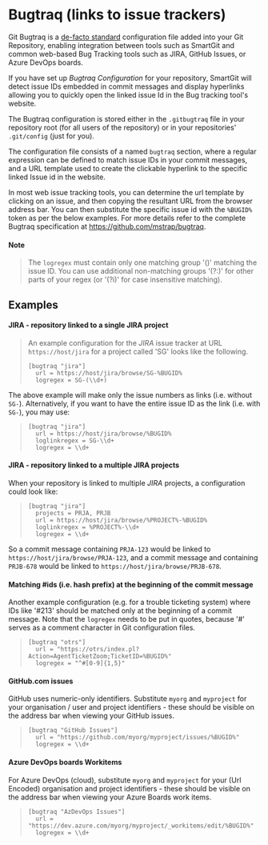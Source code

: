 # Bugtraq (links to issue trackers)

Git Bugtraq is a [de-facto standard](https://github.com/mstrap/bugtraq) configuration file added into your Git Repository, enabling integration between tools such as SmartGit and common web-based Bug Tracking tools such as JIRA, GitHub Issues, or Azure DevOps boards.

If you have set up *Bugtraq Configuration* for your repository, SmartGit will detect issue IDs embedded in commit messages and display hyperlinks allowing you to quickly open the linked issue Id in the Bug tracking tool's website.

The Bugtraq configuration is stored either in the `.gitbugtraq` file in your repository root (for all users of the repository) or in your repositories' `.git/config` (just for you).

The configuration file consists of a named `bugtraq` section, where a regular expression can be defined to match issue IDs in your commit messages, and a URL template used to create the clickable hyperlink to the specific linked Issue id in the website.

In most web issue tracking tools, you can determine the url template by clicking on an issue, and then copying the resultant URL from the browser address bar.
You can then substitute the specific issue id with the `%BUGID%` token as per the below examples.
For more details refer to the complete Bugtraq specification at <https://github.com/mstrap/bugtraq>.

#### Note
> The `logregex` must contain only one matching group '()' matching the issue ID.
> You can use additional non-matching groups '(?:)' for other parts of your regex (or '(?i)' for case insensitive matching).

## Examples

#### JIRA - repository linked to a single JIRA project
> An example configuration for the *JIRA* issue tracker at URL
> `https://host/jira` for a project called 'SG' looks like the following.
>
>``` text
> [bugtraq "jira"]
>   url = https://host/jira/browse/SG-%BUGID%
>   logregex = SG-(\\d+)                   
>```

The above example will make only the issue numbers as links (i.e. without `SG-`).
Alternatively, if you want to have the entire issue ID as the link (i.e. with `SG-`), you may use:

>``` text
> [bugtraq "jira"]
>   url = https://host/jira/browse/%BUGID%
>   loglinkregex = SG-\\d+
>   logregex = \\d+            
>```

#### JIRA - repository linked to a multiple JIRA projects

When your repository is linked to multiple *JIRA* projects, a configuration could look like:

>
>``` text
> [bugtraq "jira"]
>   projects = PRJA, PRJB
>   url = https://host/jira/browse/%PROJECT%-%BUGID%
>   loglinkregex = %PROJECT%-\\d+
>   logregex = \\d+            
>```

So a commit message containing `PRJA-123` would be linked to `https://host/jira/browse/PRJA-123`, 
and a commit message and containing `PRJB-678` would be linked to `https://host/jira/browse/PRJB-678`.

#### Matching #ids (i.e. hash prefix) at the beginning of the commit message

Another example configuration (e.g. for a trouble ticketing system) where IDs like '#213' should be matched only at the beginning of a commit message.
Note that the `logregex` needs to be put in quotes, because '#' serves as a comment character in Git configuration files.
>
>``` text
> [bugtraq "otrs"]
>   url = "https://otrs/index.pl?Action=AgentTicketZoom;TicketID=%BUGID%"
>   logregex = "^#[0-9]{1,5}"            
>```

#### GitHub.com issues

GitHub uses numeric-only identifiers. Substitute `myorg` and `myproject` for your organisation / user and project identifiers - these should be visible on the address bar when viewing your GitHub issues.

>
>``` text
> [bugtraq "GitHub Issues"]
>   url = "https://github.com/myorg/myproject/issues/%BUGID%"
>   logregex = \\d+
>```
>

#### Azure DevOps boards Workitems

For Azure DevOps (cloud), substitute `myorg` and `myproject` for your (Url Encoded) organisation and project identifiers - these should be visible on the address bar when viewing your Azure Boards work items.

>
>``` text
> [bugtraq "AzDevOps Issues"]
>   url = "https://dev.azure.com/myorg/myproject/_workitems/edit/%BUGID%"
>   logregex = \\d+
>```
>

